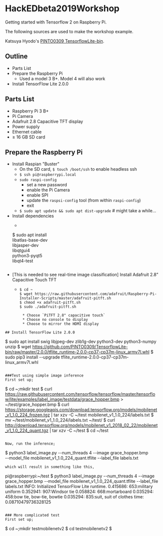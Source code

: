# HackEDbeta2019Workshop
Getting started with Tensorflow 2 on Raspberry Pi.

The following sources are used to make the workshop example.

Katsuya Hyodo's [PINTO0309 TensorflowLite-bin](https://github.com/PINTO0309/TensorflowLite-bin).


## Outline
* Parts List
* Prepare the Raspberry Pi
    * Used a model 3 B+. Model 4 will also work
* Install TensorFlow Lite 2.0.0

## Parts List
* Raspberry Pi 3 B+
* Pi Camera
* Adafruit 2.8 Capacitive TFT display
* Power supply
* Ethernet cable
* ≥ 16 GB SD card

## Prepare the Raspberry Pi
* Install Raspian "Buster"
    * On the SD card, `$ touch /boot/ssh` to enable headless ssh
    * `$ ssh pi@raspberrypi.local`
    * `sudo raspi-config`
        * set a new password
        * enable the Pi Camera
        * enable SPI
        * update the `raspsi-config` tool (from within `raspi-config`)
        * exit 
    * `$ sudo apt update && sudo apt dist-upgrade` # might take a while…
* Install dependencies
    * ```
   $ sudo apt install \
      libatlas-base-dev \
      libjasper-dev \
      libqtgui4 \
      python3-pyqt5 \
      libqt4-test
    ```
* [This is needed to see real-time image classification] Install Adafruit 2.8" Capacitive Touch TFT
    * ```
      $ cd ~
      $ wget https://raw.githubusercontent.com/adafruit/Raspberry-Pi-Installer-Scripts/master/adafruit-pitft.sh
      $ chmod +x adafruit-pitft.sh
      $ sudo ./adafruit-pitft.sh
```
        * Choose `PiTFT 2.8" capacitive touch`
        * Choose no console to display
        * Choose to mirror the HDMI display
        
## Install TensorFlow Lite 2.0.0

```
$ sudo apt install swig libjpeg-dev zlib1g-dev python3-dev python3-numpy unzip
$ wget https://github.com/PINTO0309/TensorflowLite-bin/raw/master/2.0.0/tflite_runtime-2.0.0-cp37-cp37m-linux_armv7l.whl
$ sudo pip3 install --upgrade tflite_runtime-2.0.0-cp37-cp37m-linux_armv7l.whl

```

###Test using simple image inference
First set up;

```
$ cd ~;mkdir test
$ curl https://raw.githubusercontent.com/tensorflow/tensorflow/master/tensorflow/lite/examples/label_image/testdata/grace_hopper.bmp > ~/test/grace_hopper.bmp
$ curl https://storage.googleapis.com/download.tensorflow.org/models/mobilenet_v1_1.0_224_frozen.tgz | tar xzv -C ~/test mobilenet_v1_1.0_224/labels.txt
$ mv ~/test/mobilenet_v1_1.0_224/labels.txt ~/test/
$ curl http://download.tensorflow.org/models/mobilenet_v1_2018_02_22/mobilenet_v1_1.0_224_quant.tgz | tar xzv -C ~/test
$ cd ~/test

```

Now, run the inference;

```
$ python3 label_image.py --num_threads 4 --image grace_hopper.bmp \
--model_file mobilenet_v1_1.0_224_quant.tflite --label_file labels.txt
```
which will result in something like this,

```
pi@raspberrypi:~/test $ python3 label_image.py --num_threads 4 --image grace_hopper.bmp --model_file mobilenet_v1_1.0_224_quant.tflite --label_file labels.txt
INFO: Initialized TensorFlow Lite runtime.
0.415686: 653:military uniform
0.352941: 907:Windsor tie
0.058824: 668:mortarboard
0.035294: 458:bow tie, bow-tie, bowtie
0.035294: 835:suit, suit of clothes
time:  0.08710479736328125

```

### More complicated test
First set up;
```
$ cd ~;mkdir testmobilenetv2
$ cd testmobilenetv2
$ 
```
